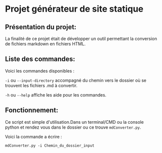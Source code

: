 # Projet générateur de site statique

## Présentation du projet:

La finalité de ce projet était de développer un outil permettant la conversion de fichiers markdown en fichiers HTML.

## Liste des commandes:

Voici les commandes disponibles :

`-i` ou `--input-directory` accompagné du chemin vers le dossier où se trouvent les fichiers .md à convertir.

`-h` ou `--help`  affiche les aide pour les commandes.

## Fonctionnement:

Ce script est simple d'utilisation.Dans un terminal/CMD ou la console python et rendez vous dans le dossier ou ce trouve `mdConverter.py`.

Voici la commande a écrire :

    mdConverter.py -i Chemin_du_dossier_input
    
